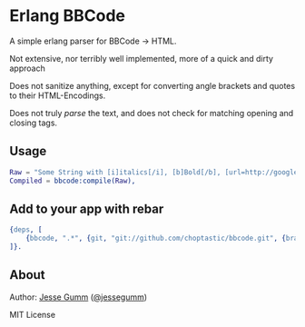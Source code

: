 # Erlang BBCode

A simple erlang parser for BBCode -> HTML.

Not extensive, nor terribly well implemented, more of a quick and dirty approach

Does not sanitize anything, except for converting angle brackets and quotes to their HTML-Encodings.

Does not truly *parse* the text, and does not check for matching opening and closing tags.

## Usage

```erlang
Raw = "Some String with [i]italics[/i], [b]Bold[/b], [url=http://google.com]Links[/url] and images: [img]http://i.imgur.com/3B0pt3M.jpg[/img]",
Compiled = bbcode:compile(Raw),
```

## Add to your app with rebar

```erlang
{deps, [
	{bbcode, ".*", {git, "git://github.com/choptastic/bbcode.git", {branch, master}}}
]}.
```

## About

Author: [Jesse Gumm](http://jessegumm.com) ([@jessegumm](http://twitter.com/jessegumm))

MIT License
